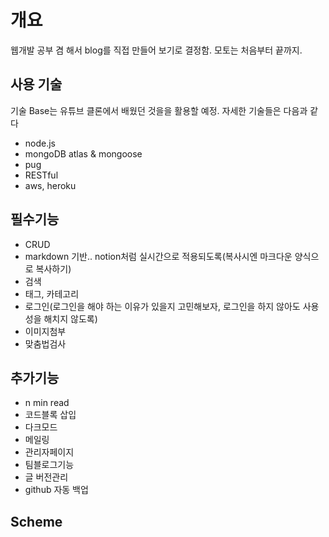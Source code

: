 # 개요

웹개발 공부 겸 해서 blog를 직접 만들어 보기로 결정함. 모토는 처음부터 끝까지.

## 사용 기술

기술 Base는 유튜브 클론에서 배웠던 것을을 활용할 예정. 자세한 기술들은 다음과 같다

- node.js
- mongoDB atlas & mongoose
- pug
- RESTful
- aws, heroku

## 필수기능

- CRUD
- markdown 기반.. notion처럼 실시간으로 적용되도록(복사시엔 마크다운 양식으로 복사하기)
- 검색
- 태그, 카테고리
- 로그인(로그인을 해야 하는 이유가 있을지 고민해보자, 로그인을 하지 않아도 사용성을 해치지 않도록)
- 이미지첨부
- 맞춤법검사

## 추가기능

- n min read
- 코드블록 삽입
- 다크모드
- 메일링
- 관리자페이지
- 팀블로그기능
- 글 버전관리
- github 자동 백업

## Scheme
